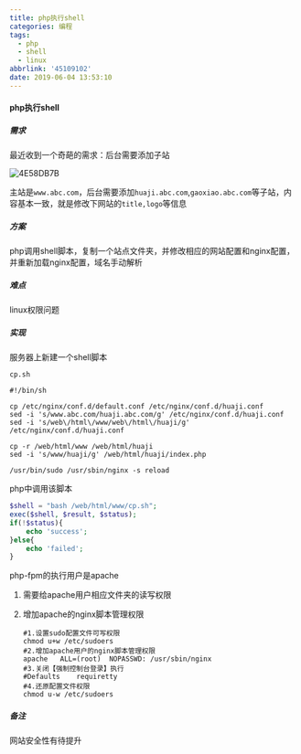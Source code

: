 ```yaml
---
title: php执行shell
categories: 编程
tags:
  - php
  - shell
  - linux
abbrlink: '45109102'
date: 2019-06-04 13:53:10
---
```


#### php执行shell

##### 需求

最近收到一个奇葩的需求：后台需要添加子站

![4E58DB7B](https://ws4.sinaimg.cn/mw690/8d2ab563ly1g3p35bbkvdj208c08cdfw.jpg)

主站是`www.abc.com`，后台需要添加`huaji.abc.com`,`gaoxiao.abc.com`等子站，内容基本一致，就是修改下网站的`title,logo`等信息

##### 方案

php调用shell脚本，复制一个站点文件夹，并修改相应的网站配置和nginx配置，并重新加载nginx配置，域名手动解析

##### 难点

linux权限问题

##### 实现

服务器上新建一个shell脚本

`cp.sh`

```shell
#!/bin/sh

cp /etc/nginx/conf.d/default.conf /etc/nginx/conf.d/huaji.conf 
sed -i 's/www.abc.com/huaji.abc.com/g' /etc/nginx/conf.d/huaji.conf 
sed -i 's/web\/html\/www/web\/html\/huaji/g' /etc/nginx/conf.d/huaji.conf

cp -r /web/html/www /web/html/huaji 
sed -i 's/www/huaji/g' /web/html/huaji/index.php

/usr/bin/sudo /usr/sbin/nginx -s reload
```

php中调用该脚本

```php
$shell = "bash /web/html/www/cp.sh";
exec($shell, $result, $status);
if(!$status){
    echo 'success';
}else{
    echo 'failed';
}
```

php-fpm的执行用户是apache

1. 需要给apache用户相应文件夹的读写权限

2. 增加apache的nginx脚本管理权限

   ```shell
   #1.设置sudo配置文件可写权限
   chmod u+w /etc/sudoers
   #2.增加apache用户的nginx脚本管理权限
   apache	ALL=(root)	NOPASSWD: /usr/sbin/nginx
   #3.关闭【强制控制台登录】执行
   #Defaults	requiretty
   #4.还原配置文件权限
   chmod u-w /etc/sudoers
   ```

##### 备注

网站安全性有待提升